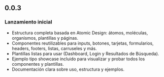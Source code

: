 ## 0.0.3

### Lanzamiento inicial

- Estructura completa basada en Atomic Design: átomos, moléculas, organismos, plantillas y páginas.
- Componentes reutilizables para inputs, botones, tarjetas, formularios, headers, footers, listas, carruseles y más.
- Plantillas listas para usar (Dashboard, Login y Resultados de Búsqueda).
- Ejemplo tipo showcase incluido para visualizar y probar todos los componentes y plantillas.
- Documentación clara sobre uso, estructura y ejemplos.
